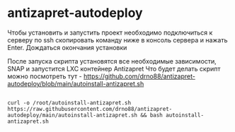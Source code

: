 # antizapret-autodeploy
Чтобы установить и запустить проект необходимо
подключиться к серверу по ssh
скопировать команду ниже в консоль сервера и нажать Enter. Дождаться окончания установки

После запуска скрипта установятся все необходимые зависимости, SNAP и запустится LXC контейнер Antizapret
Что будет делать скрипт можно посмотреть тут - 
https://github.com/drno88/antizapret-autodeploy/blob/main/autoinstall-antizapret.sh

<pre>
<code>
curl -o /root/autoinstall-antizapret.sh https://raw.githubusercontent.com/drno88/antizapret-autodeploy/main/autoinstall-antizapret.sh && bash autoinstall-antizapret.sh
</code>
</pre>

